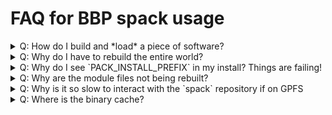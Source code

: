 # FAQ for BBP spack usage


<details>
  <summary>Q: How do I build and *load* a piece of software?</summary>

  We'll install `Ed(1)`, the standard editor.

  Make sure you're setup as per [this](https://github.com/BlueBrain/spack#building-software-on-bluebrain5).

  Specifically that you have the `spack` git repo on the `develop` branch, and have created and linked the files into `~/.spack/`

  ```console
  spack install ed
  ```

  This produces output, and should end with something like:
  `$SPACK_INSTALL_PREFIX/linux-rhel7-x86_64/gcc-6.4.0/ed-1.4-35jlkv`

  One can then run `ed` with
  ```
  $SPACK_INSTALL_PREFIX/linux-rhel7-x86_64/gcc-6.4.0/ed-1.4-35jlkv/ed
  ```

  More complex packages will have an environment that needs to be setup by the module system.
  To find the module that was built, issue:
  ```
  spack module tcl find --full-path ed
  ```

  At which point, you should be able to:
  ```
  module load $path_from_above
  ```
</details>

<details>
  <summary>Q: Why do I have to rebuild the entire world?</summary>

  If you are on the `BB5`, you shouldn't need to.

  As [described here](https://github.com/BlueBrain/spack#building-software-on-bluebrain5), one can use the system packages available with an appropriate `~/.spack/packages.yaml`.
</details>


<details>
  <summary>Q: Why do I see `PACK_INSTALL_PREFIX` in my install?  Things are failing!</summary>

  It is expected that the environment variable `$SPACK_INSTALL_PREFIX` is defined.
  If it isn't you, may be getting weird expansions from that.
</details>

<details>
  <summary>Q: Why are the module files not being rebuilt?</summary>

  The `spack module tcl refresh` command respects a blacklists that are in:
  * `spack/deploy/configs/applications/modules.yaml`
  * `spack/deploy/configs/serial-libraries/modules.yaml`
  * `~/.spack/modules.yaml`

  Run `spack --debug module tcl refresh` and search for the module you expect to be built.
  Modify the blacklist to have the module built.
</details>

<details>
  <summary>Q: Why is it so slow to interact with the `spack` repository if on GPFS</summary>

  Make sure the `spack` repo is checked out in a subdirectory of `$HOME`.
  The `spack` repository is quite large, and when it is checked out under a `/gpfs/bbp.cscs.ch/project/*` directory, performance can be 10x slower than on the SSD provided storage of `$HOME`.
</details>

<details>
  <summary>Q: Where is the binary cache?</summary>

  We currently don't have a binary cache - it is complicated to setup: needs to have the same based path (????[pls more details]).
  Please make sure you have setup the correct `~/.spack/packages.yaml` so that you are not rebuilding the available system packages

</details>
